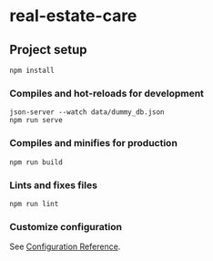 # real-estate-care

## Project setup
```
npm install
```

### Compiles and hot-reloads for development
```
json-server --watch data/dummy_db.json
npm run serve
```

### Compiles and minifies for production
```
npm run build
```

### Lints and fixes files
```
npm run lint
```

### Customize configuration
See [Configuration Reference](https://cli.vuejs.org/config/).
